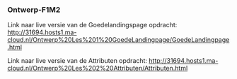 ### Ontwerp-F1M2

Link naar live versie van de Goedelandingspage opdracht: http://31694.hosts1.ma-cloud.nl/Ontwerp%20Les%201%20GoedeLandingpage/GoedeLandingpage.html

Link naar live versie van de Attributen opdracht: http://31694.hosts1.ma-cloud.nl/Ontwerp%20Les%202%20Attributen/Attributen.html